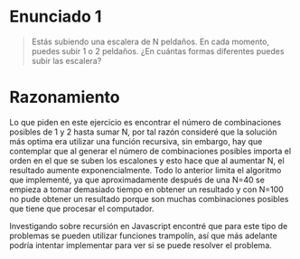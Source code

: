 # Enunciado 1

> Estás subiendo una escalera de N peldaños. En cada momento, puedes subir 1 o 2 peldaños. ¿En cuántas formas diferentes puedes subir las escalera?

# Razonamiento

Lo que piden en este ejercicio es encontrar el número de combinaciones posibles de 1 y 2 hasta sumar N, por tal razón consideré que la solución más optima era utilizar una función recursiva, sin embargo, hay que contemplar que al generar el número de combinaciones posibles importa el orden en el que se suben los escalones y esto hace que al aumentar N, el resultado aumente exponencialmente. Todo lo anterior limita el algoritmo que implementé, ya que aproximadamente después de una N=40 se empieza a tomar demasiado tiempo en obtener un resultado y con N=100 no pude obtener un resultado porque son muchas combinaciones posibles que tiene que procesar el computador.

Investigando sobre recursión en Javascript encontré que para este tipo de problemas se pueden utilizar funciones trampolín, así que más adelante podría intentar implementar para ver si se puede resolver el problema.

